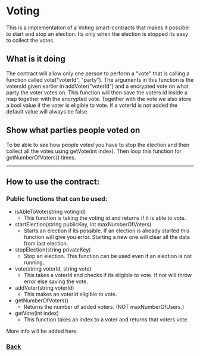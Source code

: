 # Voting

This is a implementation of a Voting smart-contracts that makes it possibel to start and stop an election. Its only when the election is stopped its easy to collect the votes.

## What is it doing

The contract will allow only one person to perform a "vote" that is calling a function called vote("voterId", "party"). The arguments in this function is the votersId given earlier in addVoter("voterId") and a encrypted vote on what party the voter votes on. This function will then save the voters id inside a map together with the encrypted vote.
Together with the vote we also store a bool value if the voter is eligible to vote. If a voterId is not added the default value will always be false.

## Show what parties people voted on

To be able to see how people voted you have to stop the election and then collect all the votes using getVote(int index). Then loop this function for getNumberOfVoters() times.

---

## How to use the contract:

### Public functions that can be used:

- isAbleToVote(string votingId)
  - This function is taking the voting id and returns if it is able to vote.
- startElection(string publicKey, int maxNumberOfVoters)
  - Starts an election if its possible. If an election is already started this function will give you error. Starting a new one will clear all the data from last election.
- stopElection(string privateKey)
  - Stop an election. This function can be used even if an election is not running.
- vote(string voterId, string vote)
  - This takes a voterId and checks if its eligible to vote. If not will throw error else saving the vote.
- addVoter(string voterId)
  - This makes an voterId eligible to vote.
- getNumberOfVoters()
  - Returns the number of added voters. (NOT maxNumberOfUsers.)
- getVote(int index)
  - This function takes an index to a voter and returns that voters vote.

More info will be added here.

### [Back](../README.md)
